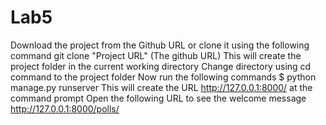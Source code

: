# Lab5
Download the project from the Github URL or clone it using the following command
git clone "Project URL" (The github URL)
This will create the project folder in the current working directory
Change directory using cd command to the project folder
Now run the following commands
$ python manage.py runserver
This will create the URL http://127.0.0.1:8000/ at the command prompt
Open the following URL to see the welcome message
http://127.0.0.1:8000/polls/
